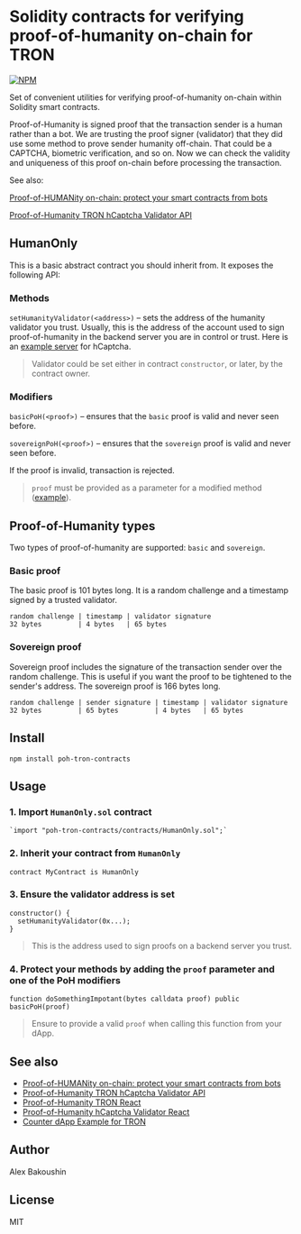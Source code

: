# Solidity contracts for verifying proof-of-humanity on-chain for TRON

[![NPM](https://img.shields.io/npm/v/poh-tron-contracts)](https://www.npmjs.com/package/poh-tron-contracts)

Set of convenient utilities for verifying proof-of-humanity on-chain within Solidity smart contracts.

Proof-of-Humanity is signed proof that the transaction sender is a human rather than a bot. We are trusting the proof signer (validator) that they did use some method to prove sender humanity off-chain. That could be a CAPTCHA, biometric verification, and so on. Now we can check the validity and uniqueness of this proof on-chain before processing the transaction.

See also:

[Proof-of-HUMANity on-chain: protect your smart contracts from bots](https://www.humanprotocol.org/blog/proof-of-humanity-on-chain-protect-your-smart-contracts-from-bots)

[Proof-of-Humanity TRON hCaptcha Validator API](https://github.com/bakoushin/poh-tron-validator-hcaptcha-api)

## HumanOnly

This is a basic abstract contract you should inherit from. It exposes the following API:

### Methods

`setHumanityValidator(<address>)` – sets the address of the humanity validator you trust. Usually, this is the address of the account used to sign proof-of-humanity in the backend server you are in control or trust. Here is an [example server](https://github.com/bakoushin/poh-tron-validator-hcaptcha-api) for hCaptcha.

> Validator could be set either in contract `constructor`, or later, by the contract owner.

### Modifiers

`basicPoH(<proof>)` – ensures that the `basic` proof is valid and never seen before.

`sovereignPoH(<proof>)` – ensures that the `sovereign` proof is valid and never seen before.

If the proof is invalid, transaction is rejected.

> `proof` must be provided as a parameter for a modified method ([example](https://github.com/bakoushin/poh-tron-contracts#4-protect-your-methods-by-adding-the-proof-parameter-and-one-of-the-poh-modifiers)).

## Proof-of-Humanity types

Two types of proof-of-humanity are supported: `basic` and `sovereign`.

### Basic proof

The basic proof is 101 bytes long. It is a random challenge and a timestamp signed by a trusted validator.

```
random challenge | timestamp | validator signature
32 bytes         | 4 bytes   | 65 bytes
```

### Sovereign proof

Sovereign proof includes the signature of the transaction sender over the random challenge. This is useful if you want the proof to be tightened to the sender's address. The sovereign proof is 166 bytes long.

```
random challenge | sender signature | timestamp | validator signature
32 bytes         | 65 bytes         | 4 bytes   | 65 bytes
```

## Install

```
npm install poh-tron-contracts
```

## Usage

### 1. Import `HumanOnly.sol` contract

```
`import "poh-tron-contracts/contracts/HumanOnly.sol";`
```

### 2. Inherit your contract from `HumanOnly`

```
contract MyContract is HumanOnly
```

### 3. Ensure the validator address is set

```
constructor() {
  setHumanityValidator(0x...);
}
```

> This is the address used to sign proofs on a backend server you trust.

### 4. Protect your methods by adding the `proof` parameter and one of the PoH modifiers

```
function doSomethingImpotant(bytes calldata proof) public basicPoH(proof)
```

> Ensure to provide a valid `proof` when calling this function from your dApp.

## See also

- [Proof-of-HUMANity on-chain: protect your smart contracts from bots](https://www.humanprotocol.org/blog/proof-of-humanity-on-chain-protect-your-smart-contracts-from-bots)
- [Proof-of-Humanity TRON hCaptcha Validator API](https://hub.docker.com/r/bakoushin/poh-validator-hcaptcha)
- [Proof-of-Humanity TRON React](https://npmjs.com/package/poh-tron-react)
- [Proof-of-Humanity hCaptcha Validator React](https://npmjs.com/package/poh-validator-hcaptcha-react)
- [Counter dApp Example for TRON](https://github.com/bakoushin/poh-tron-counter-example)

## Author

Alex Bakoushin

## License

MIT
